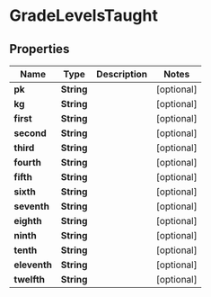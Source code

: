 

# GradeLevelsTaught


## Properties

Name | Type | Description | Notes
------------ | ------------- | ------------- | -------------
**pk** | **String** |  |  [optional]
**kg** | **String** |  |  [optional]
**first** | **String** |  |  [optional]
**second** | **String** |  |  [optional]
**third** | **String** |  |  [optional]
**fourth** | **String** |  |  [optional]
**fifth** | **String** |  |  [optional]
**sixth** | **String** |  |  [optional]
**seventh** | **String** |  |  [optional]
**eighth** | **String** |  |  [optional]
**ninth** | **String** |  |  [optional]
**tenth** | **String** |  |  [optional]
**eleventh** | **String** |  |  [optional]
**twelfth** | **String** |  |  [optional]



